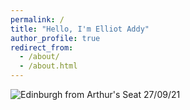 ```yaml
---
permalink: /
title: "Hello, I'm Elliot Addy"
author_profile: true
redirect_from: 
  - /about/
  - /about.html
---
```


![Edinburgh from Arthur's Seat 27/09/21](../assets/images/Edinburgh.JPG)
